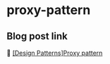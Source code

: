 # proxy-pattern

## Blog post link

:page_facing_up: [[Design Patterns]Proxy pattern](https://empty-castle.tistory.com/6)
